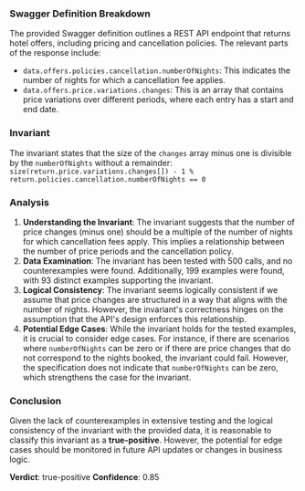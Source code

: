 ### Swagger Definition Breakdown
The provided Swagger definition outlines a REST API endpoint that returns hotel offers, including pricing and cancellation policies. The relevant parts of the response include:
- `data.offers.policies.cancellation.numberOfNights`: This indicates the number of nights for which a cancellation fee applies.
- `data.offers.price.variations.changes`: This is an array that contains price variations over different periods, where each entry has a start and end date.

### Invariant
The invariant states that the size of the `changes` array minus one is divisible by the `numberOfNights` without a remainder:
`size(return.price.variations.changes[]) - 1 % return.policies.cancellation.numberOfNights == 0`

### Analysis
1. **Understanding the Invariant**: The invariant suggests that the number of price changes (minus one) should be a multiple of the number of nights for which cancellation fees apply. This implies a relationship between the number of price periods and the cancellation policy.
2. **Data Examination**: The invariant has been tested with 500 calls, and no counterexamples were found. Additionally, 199 examples were found, with 93 distinct examples supporting the invariant.
3. **Logical Consistency**: The invariant seems logically consistent if we assume that price changes are structured in a way that aligns with the number of nights. However, the invariant's correctness hinges on the assumption that the API's design enforces this relationship.
4. **Potential Edge Cases**: While the invariant holds for the tested examples, it is crucial to consider edge cases. For instance, if there are scenarios where `numberOfNights` can be zero or if there are price changes that do not correspond to the nights booked, the invariant could fail. However, the specification does not indicate that `numberOfNights` can be zero, which strengthens the case for the invariant.

### Conclusion
Given the lack of counterexamples in extensive testing and the logical consistency of the invariant with the provided data, it is reasonable to classify this invariant as a **true-positive**. However, the potential for edge cases should be monitored in future API updates or changes in business logic. 

**Verdict**: true-positive
**Confidence**: 0.85
